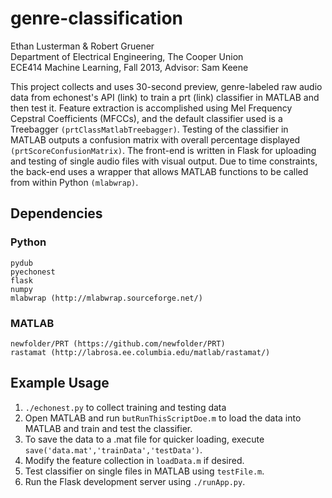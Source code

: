 # genre-classification

Ethan Lusterman & Robert Gruener  
Department of Electrical Engineering, The Cooper Union  
ECE414 Machine Learning, Fall 2013, Advisor: Sam Keene  

This project collects and uses 30-second preview, genre-labeled raw audio data from echonest's API (link) to train a prt (link) classifier in MATLAB and then test it. Feature extraction is accomplished using Mel Frequency Cepstral Coefficients (MFCCs), and the default classifier used is a Treebagger `(prtClassMatlabTreebagger)`. Testing of the classifier in MATLAB outputs a confusion matrix with overall percentage displayed `(prtScoreConfusionMatrix)`. The front-end is written in Flask for uploading and testing of single audio files with visual output. Due to time constraints, the back-end uses a wrapper that allows MATLAB functions to be called from within Python `(mlabwrap)`.

## Dependencies
### Python
```
pydub
pyechonest
flask
numpy
mlabwrap (http://mlabwrap.sourceforge.net/)
```
### MATLAB
```
newfolder/PRT (https://github.com/newfolder/PRT)
rastamat (http://labrosa.ee.columbia.edu/matlab/rastamat/)
```

## Example Usage
1. `./echonest.py` to collect training and testing data
2. Open MATLAB and run `butRunThisScriptDoe.m` to load the data into MATLAB and train and test the classifier.
3. To save the data to a .mat file for quicker loading, execute `save('data.mat','trainData','testData')`.
4. Modify the feature collection in `loadData.m` if desired.
5. Test classifier on single files in MATLAB using `testFile.m`.
6. Run the Flask development server using `./runApp.py`.
